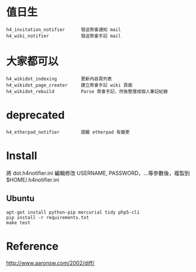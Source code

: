 # 值日生
    h4_invitation_notifier      發送聚會通知 mail
    h4_wiki_notifier            發送聚會手記 mail

# 大家都可以
    h4_wikidot_indexing         更新內容頁列表 
    h4_wikidot_page_creater     建立聚會手記 wiki 頁面
    h4_wikidot_rebuild          Parse 聚會手記，然後整理成個人筆記紀錄

# deprecated
    h4_etherpad_notifier        提醒 etherpad 有變更

# Install
將 dot.h4notifier.ini 編輯修改 USERNAME, PASSWORD，...等參數後，複製到 $HOME/.h4notifier.ini

## Ubuntu
```
apt-get install python-pip mercurial tidy php5-cli
pip install -r requirements.txt
make test
```

# Reference
http://www.aaronsw.com/2002/diff/
